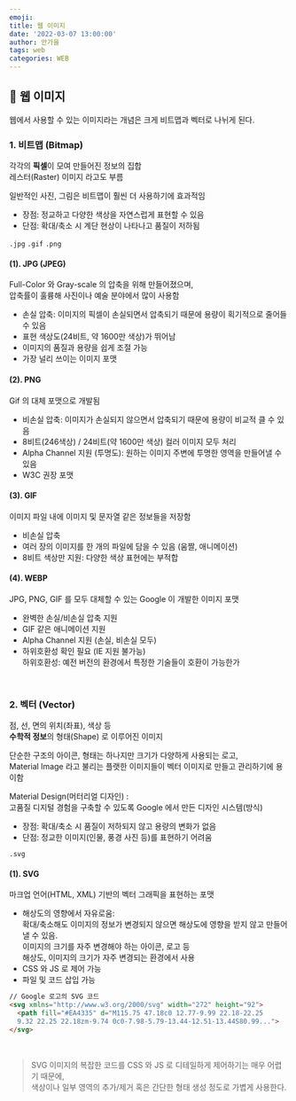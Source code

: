 ```yaml
---
emoji:
title: 웹 이미지
date: '2022-03-07 13:00:00'
author: 안가을
tags: web
categories: WEB
---
```


## 💙 웹 이미지

웹에서 사용할 수 있는 이미지라는 개념은 크게 비트맵과 벡터로 나뉘게 된다.

### 1. 비트맵 (Bitmap)

각각의 **픽셀**이 모여 만들어진 정보의 집합<br />
레스터(Raster) 이미지 라고도 부름

일반적인 사진, 그림은 비트맵이 훨씬 더 사용하기에 효과적임

- 장점: 정교하고 다양한 색상을 자연스럽게 표현할 수 있음
- 단점: 확대/축소 시 계단 현상이 나타나고 품질이 저하됨

`.jpg` `.gif` `.png`

#### (1). JPG (JPEG)

Full-Color 와 Gray-scale 의 압축을 위해 만들어졌으며,<br />
압축률이 훌륭해 사진이나 예술 분야에서 많이 사용함

- 손실 압축: 이미지의 픽셀이 손실되면서 압축되기 때문에 용량이 획기적으로 줄어들 수 있음 <br />
- 표현 색상도(24비트, 약 1600만 색상)가 뛰어남<br />
- 이미지의 품질과 용량을 쉽게 조절 가능<br />
- 가장 널리 쓰이는 이미지 포맷

#### (2). PNG

Gif 의 대체 포맷으로 개발됨

- 비손실 압축: 이미지가 손실되지 않으면서 압축되기 때문에 용량이 비교적 클 수 있음
- 8비트(246색상) / 24비트(약 1600만 색상) 컬러 이미지 모두 처리
- Alpha Channel 지원 (투명도): 원하는 이미지 주변에 투명한 영역을 만들어낼 수 있음
- W3C 권장 포맷

#### (3). GIF

이미지 파일 내에 이미지 및 문자열 같은 정보들을 저장함

- 비손실 압축
- 여러 장의 이미지를 한 개의 파일에 담을 수 있음 (움짤, 애니메이션)
- 8비트 색상만 지원: 다양한 색상 표현에는 부적합

#### (4). WEBP

JPG, PNG, GIF 를 모두 대체할 수 있는 Google 이 개발한 이미지 포맷

- 완벽한 손실/비손실 압축 지원
- GIF 같은 애니메이션 지원
- Alpha Channel 지원 (손실, 비손실 모두)
- 하위호환성 확인 필요 (IE 지원 불가능)<br />
  하위호환성: 예전 버전의 환경에서 특정한 기술들이 호환이 가능한가

<br />

### 2. 벡터 (Vector)

점, 선, 면의 위치(좌표), 색상 등 <br />
**수학적 정보**의 형태(Shape) 로 이루어진 이미지

단순한 구조의 아이콘, 형태는 하나지만 크기가 다양하게 사용되는 로고, <br />
Material Image 라고 불리는 플랫한 이미지들이 벡터 이미지로 만들고 관리하기에 용이함

Material Design(머터리얼 디자인) : <br />
고품질 디지털 경험을 구축할 수 있도록 Google 에서 만든 디자인 시스템(방식)

- 장점: 확대/축소 시 품질이 저하되지 않고 용량의 변화가 없음
- 단점: 정교한 이미지(인물, 풍경 사진 등)를 표현하기 어려움

`.svg`

#### (1). SVG

마크업 언어(HTML, XML) 기반의 벡터 그래픽을 표현하는 포맷

- 해상도의 영향에서 자유로움:<br />
  확대/축소해도 이미지의 정보가 변경되지 않으면 해상도에 영향을 받지 않고 만들어낼 수 있음.<br />
  이미지의 크기를 자주 변경해야 하는 아이콘, 로고 등<br />
  해상도, 이미지의 크기가 자주 변경되는 환경에서 사용
- CSS 와 JS 로 제어 가능
- 파일 및 코드 삽입 가능

```html
// Google 로고의 SVG 코드
<svg xmlns="http://www.w3.org/2000/svg" width="272" height="92">
  <path fill="#EA4335" d="M115.75 47.18c0 12.77-9.99 22.18-22.25
  9.32 22.25 22.18zm-9.74 0c0-7.98-5.79-13.44-12.51-13.44S80.99...">
</svg>
```

<br />

> SVG 이미지의 복잡한 코드를 CSS 와 JS 로 디테일하게 제어하기는 매우 어렵기 때문에,<br />
> 색상이나 일부 영역의 추가/제거 혹은 간단한 형태 생성 정도로 가볍게 사용한다.

```toc

```
